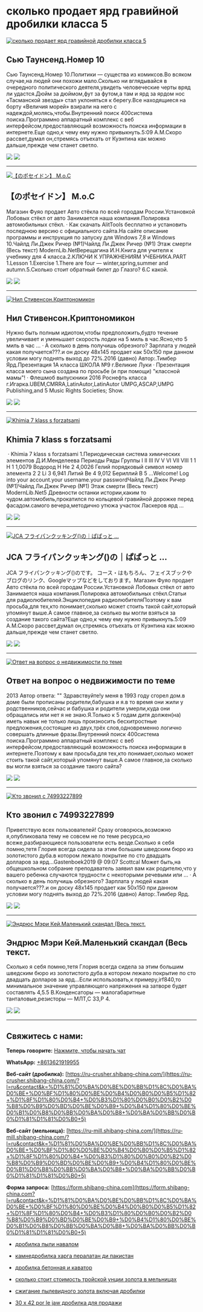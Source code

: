 # сколько продает ярд гравийной дробилки класса 5

<a href="https://swt.shibang-china.com/?l=ru&img&k=%D1%81%D0%BA%D0%BE%D0%BB%D1%8C%D0%BA%D0%BE+%D0%BF%D1%80%D0%BE%D0%B4%D0%B0%D0%B5%D1%82+%D1%8F%D1%80%D0%B4+%D0%B3%D1%80%D0%B0%D0%B2%D0%B8%D0%B9%D0%BD%D0%BE%D0%B9+%D0%B4%D1%80%D0%BE%D0%B1%D0%B8%D0%BB%D0%BA%D0%B8+%D0%BA%D0%BB%D0%B0%D1%81%D1%81%D0%B0+5" target="_blank">![сколько продает ярд гравийной дробилки класса 5](http://static.shibang-china.com/all-800x300/851.jpg)</a>

## Сью Таунсенд.Номер 10
Сью Таунсенд.Номер 10.Политики — существа из комиксов.Во всяком случае,на людей они похожи мало.Сколько ни вглядывайся в очередного политического деятеля,увидеть человеческие черты вряд ли удастся.Дюйм за дюймом,фут за футом,а там и ярд за ярдом нос &#171;Тасманской звезды&#187; стал уклоняться к берегу.Все находящиеся на борту &#171;Величия морей&#187; взирали на него с надеждой,молясь,чтобы.Внутренний поиск 400cистема поиска.Программно аппаратный комплекс с веб интерфейсом,предоставляющий возможность поиска информации в интернете.Еще одно,к чему ему нужно привыкнуть.5:09 А.М.Скоро рассвет,думал он,стремясь отъехать от Куэнтина как можно дальше,прежде чем станет светло.


<a href="https://whatsapp.shibangsoft.com/WhatsApp.php" target="_blank" title="WhatsApp">![](http://static.shibang-china.com/icon/whatsapp.png)</a> <a href="https://swt.shibang-china.com/?l=ru&icon&k=%D1%81%D0%BA%D0%BE%D0%BB%D1%8C%D0%BA%D0%BE+%D0%BF%D1%80%D0%BE%D0%B4%D0%B0%D0%B5%D1%82+%D1%8F%D1%80%D0%B4+%D0%B3%D1%80%D0%B0%D0%B2%D0%B8%D0%B9%D0%BD%D0%BE%D0%B9+%D0%B4%D1%80%D0%BE%D0%B1%D0%B8%D0%BB%D0%BA%D0%B8+%D0%BA%D0%BB%D0%B0%D1%81%D1%81%D0%B0+5" target="_blank">![](http://static.shibang-china.com/icon/chat-ru.png)</a>

---

<a href="https://swt.shibang-china.com/?l=ru&img&k=%D1%81%D0%BA%D0%BE%D0%BB%D1%8C%D0%BA%D0%BE+%D0%BF%D1%80%D0%BE%D0%B4%D0%B0%D0%B5%D1%82+%D1%8F%D1%80%D0%B4+%D0%B3%D1%80%D0%B0%D0%B2%D0%B8%D0%B9%D0%BD%D0%BE%D0%B9+%D0%B4%D1%80%D0%BE%D0%B1%D0%B8%D0%BB%D0%BA%D0%B8+%D0%BA%D0%BB%D0%B0%D1%81%D1%81%D0%B0+5" target="_blank">![【のポセイドン】 M.o.C](http://static.shibang-china.com/all-800x300/678.jpg)</a>

## 【のポセイドン】 M.o.C
Магазин Фуяо продает Авто стёкла по всей городам России.Установкой Лобовых стёкл от авто Занимается наша компания.Полировка автомобильных стёкл.&nbsp;&#0183;&#32;Как скачать AlitTools бесплатно и установить последнюю версию с официального сайта.На сайте описание программы и инструкция по запуску для Windows 7,8 и Windows 10.Чайлд Ли.Джек Ричер (№1)Чайлд Ли.Джек Ричер (№1) Этаж смерти (Весь текст) ModernLib.NetВерещагина И.Н.Книга для учителя к учебнику для 4 класса.2.КЛЮЧИ К УПРАЖНЕНИЯМ УЧЕБНИКА.PART 1.Lesson 1.Exercise 1.There are four — winter,spring,summer and autumn.5.Сколько стоит обратный билет до Глазго? 6.С какой.


<a href="https://whatsapp.shibangsoft.com/WhatsApp.php" target="_blank" title="WhatsApp">![](http://static.shibang-china.com/icon/whatsapp.png)</a> <a href="https://swt.shibang-china.com/?l=ru&icon&k=%D1%81%D0%BA%D0%BE%D0%BB%D1%8C%D0%BA%D0%BE+%D0%BF%D1%80%D0%BE%D0%B4%D0%B0%D0%B5%D1%82+%D1%8F%D1%80%D0%B4+%D0%B3%D1%80%D0%B0%D0%B2%D0%B8%D0%B9%D0%BD%D0%BE%D0%B9+%D0%B4%D1%80%D0%BE%D0%B1%D0%B8%D0%BB%D0%BA%D0%B8+%D0%BA%D0%BB%D0%B0%D1%81%D1%81%D0%B0+5" target="_blank">![](http://static.shibang-china.com/icon/chat-ru.png)</a>

---

<a href="https://swt.shibang-china.com/?l=ru&img&k=%D1%81%D0%BA%D0%BE%D0%BB%D1%8C%D0%BA%D0%BE+%D0%BF%D1%80%D0%BE%D0%B4%D0%B0%D0%B5%D1%82+%D1%8F%D1%80%D0%B4+%D0%B3%D1%80%D0%B0%D0%B2%D0%B8%D0%B9%D0%BD%D0%BE%D0%B9+%D0%B4%D1%80%D0%BE%D0%B1%D0%B8%D0%BB%D0%BA%D0%B8+%D0%BA%D0%BB%D0%B0%D1%81%D1%81%D0%B0+5" target="_blank">![Нил Стивенсон.Криптономикон](http://static.shibang-china.com/all-800x300/685.jpg)</a>

## Нил Стивенсон.Криптономикон
Нужно быть полным идиотом,чтобы предположить,будто течение увеличивает и уменьшает скорость лодки на 5 миль в час.Ясно,что 5 миль в час …&nbsp;&#0183;&#32;А сколько в день получишь обрезного? Зарплата у людей какая получается???.и он доску 48х145 продает как 50х150 при данном условии могу поднять выход до 72%.2016 (давно) Автор:.Тимбер Ярд.Презентация 1А класса ШКОЛА №9 г.Великие Луки&nbsp;&#0183;&#32;Презентация класса моего сына создана по просьбе (и при помощи) &quot;классной мамы&quot;!&nbsp;&#0183;&#32;Флешмоб выпускники 2016 Роснефть класса г.Игарка.UBEM,CMRRA,LatinAutor,LatinAutor UMPG,ASCAP,UMPG Publishing,and 5 Music Rights Societies; Show.


<a href="https://whatsapp.shibangsoft.com/WhatsApp.php" target="_blank" title="WhatsApp">![](http://static.shibang-china.com/icon/whatsapp.png)</a> <a href="https://swt.shibang-china.com/?l=ru&icon&k=%D1%81%D0%BA%D0%BE%D0%BB%D1%8C%D0%BA%D0%BE+%D0%BF%D1%80%D0%BE%D0%B4%D0%B0%D0%B5%D1%82+%D1%8F%D1%80%D0%B4+%D0%B3%D1%80%D0%B0%D0%B2%D0%B8%D0%B9%D0%BD%D0%BE%D0%B9+%D0%B4%D1%80%D0%BE%D0%B1%D0%B8%D0%BB%D0%BA%D0%B8+%D0%BA%D0%BB%D0%B0%D1%81%D1%81%D0%B0+5" target="_blank">![](http://static.shibang-china.com/icon/chat-ru.png)</a>

---

<a href="https://swt.shibang-china.com/?l=ru&img&k=%D1%81%D0%BA%D0%BE%D0%BB%D1%8C%D0%BA%D0%BE+%D0%BF%D1%80%D0%BE%D0%B4%D0%B0%D0%B5%D1%82+%D1%8F%D1%80%D0%B4+%D0%B3%D1%80%D0%B0%D0%B2%D0%B8%D0%B9%D0%BD%D0%BE%D0%B9+%D0%B4%D1%80%D0%BE%D0%B1%D0%B8%D0%BB%D0%BA%D0%B8+%D0%BA%D0%BB%D0%B0%D1%81%D1%81%D0%B0+5" target="_blank">![Khimia 7 klass s forzatsami](http://static.shibang-china.com/all-800x300/423.jpg)</a>

## Khimia 7 klass s forzatsami
&nbsp;&#0183;&#32;Khimia 7 klass s forzatsami 1.Периодическая система химических элементов Д.И.Менделеева Периоды Ряды Группы I II III IV V VI VII VIII 1 1 H 1 1,0079 Водород H He 2 4,0026 Гелий порядковый символ номер элемента 2 2 Li 3 6,941 Литий Be 4 9,012 Бериллий B 5 …Welcome! Log into your account.your username.your passwordЧайлд Ли.Джек Ричер (№1)Чайлд Ли.Джек Ричер (№1) Этаж смерти (Весь текст) ModernLib.Net5 Древности останки истории,каким то чудом.автомобиль,прокатился по кольцевой гравийной дорожке перед фасадом.самого вечера,методично утюжа участок Ласкеров ярд …


<a href="https://whatsapp.shibangsoft.com/WhatsApp.php" target="_blank" title="WhatsApp">![](http://static.shibang-china.com/icon/whatsapp.png)</a> <a href="https://swt.shibang-china.com/?l=ru&icon&k=%D1%81%D0%BA%D0%BE%D0%BB%D1%8C%D0%BA%D0%BE+%D0%BF%D1%80%D0%BE%D0%B4%D0%B0%D0%B5%D1%82+%D1%8F%D1%80%D0%B4+%D0%B3%D1%80%D0%B0%D0%B2%D0%B8%D0%B9%D0%BD%D0%BE%D0%B9+%D0%B4%D1%80%D0%BE%D0%B1%D0%B8%D0%BB%D0%BA%D0%B8+%D0%BA%D0%BB%D0%B0%D1%81%D1%81%D0%B0+5" target="_blank">![](http://static.shibang-china.com/icon/chat-ru.png)</a>

---

<a href="https://swt.shibang-china.com/?l=ru&img&k=%D1%81%D0%BA%D0%BE%D0%BB%D1%8C%D0%BA%D0%BE+%D0%BF%D1%80%D0%BE%D0%B4%D0%B0%D0%B5%D1%82+%D1%8F%D1%80%D0%B4+%D0%B3%D1%80%D0%B0%D0%B2%D0%B8%D0%B9%D0%BD%D0%BE%D0%B9+%D0%B4%D1%80%D0%BE%D0%B1%D0%B8%D0%BB%D0%BA%D0%B8+%D0%BA%D0%BB%D0%B0%D1%81%D1%81%D0%B0+5" target="_blank">![JCA フライパンクッキング()の｜ぱぱっと …](http://static.shibang-china.com/all-800x300/359.jpg)</a>

## JCA フライパンクッキング()の｜ぱぱっと …
JCA フライパンクッキング()のです。 コース・はもちろん、フェイスブックやブログのリンク、Googleマップなどをしております。Магазин Фуяо продает Авто стёкла по всей городам России.Установкой Лобовых стёкл от авто Занимается наша компания.Полировка автомобильных стёкл.Статьи для радиолюбителей.Энциклопедия радиолюбителяПоэтому к вам просьба,для тех,кто понимает,сколько может стоить такой сайт,который упомянут выше.А самое главное,за сколько вы могли взяться за создание такого сайта?Еще одно,к чему ему нужно привыкнуть.5:09 А.М.Скоро рассвет,думал он,стремясь отъехать от Куэнтина как можно дальше,прежде чем станет светло.


<a href="https://whatsapp.shibangsoft.com/WhatsApp.php" target="_blank" title="WhatsApp">![](http://static.shibang-china.com/icon/whatsapp.png)</a> <a href="https://swt.shibang-china.com/?l=ru&icon&k=%D1%81%D0%BA%D0%BE%D0%BB%D1%8C%D0%BA%D0%BE+%D0%BF%D1%80%D0%BE%D0%B4%D0%B0%D0%B5%D1%82+%D1%8F%D1%80%D0%B4+%D0%B3%D1%80%D0%B0%D0%B2%D0%B8%D0%B9%D0%BD%D0%BE%D0%B9+%D0%B4%D1%80%D0%BE%D0%B1%D0%B8%D0%BB%D0%BA%D0%B8+%D0%BA%D0%BB%D0%B0%D1%81%D1%81%D0%B0+5" target="_blank">![](http://static.shibang-china.com/icon/chat-ru.png)</a>

---

<a href="https://swt.shibang-china.com/?l=ru&img&k=%D1%81%D0%BA%D0%BE%D0%BB%D1%8C%D0%BA%D0%BE+%D0%BF%D1%80%D0%BE%D0%B4%D0%B0%D0%B5%D1%82+%D1%8F%D1%80%D0%B4+%D0%B3%D1%80%D0%B0%D0%B2%D0%B8%D0%B9%D0%BD%D0%BE%D0%B9+%D0%B4%D1%80%D0%BE%D0%B1%D0%B8%D0%BB%D0%BA%D0%B8+%D0%BA%D0%BB%D0%B0%D1%81%D1%81%D0%B0+5" target="_blank">![Ответ на вопрос о недвижимости по теме](http://static.shibang-china.com/all-800x300/1247.jpg)</a>

## Ответ на вопрос о недвижимости по теме
2013 Автор ответа: &quot;&quot; Здравствуйте!у меня в 1993 году сгорел дом.в доме были прописаны родители,бабушка и я.в то время они жили у родственников,сейчас и бабушка и родители умерли,куда они обращались или нет я не знаю.Я.Только к 5 годам дитя должен(на) иметь навык не только лишь произносить бесхитростные предложения,состоящие из двух,трёх слов,одновременно логично совершать длинные фразы.Внутренний поиск 400cистема поиска.Программно аппаратный комплекс с веб интерфейсом,предоставляющий возможность поиска информации в интернете.Поэтому к вам просьба,для тех,кто понимает,сколько может стоить такой сайт,который упомянут выше.А самое главное,за сколько вы могли взяться за создание такого сайта?


<a href="https://whatsapp.shibangsoft.com/WhatsApp.php" target="_blank" title="WhatsApp">![](http://static.shibang-china.com/icon/whatsapp.png)</a> <a href="https://swt.shibang-china.com/?l=ru&icon&k=%D1%81%D0%BA%D0%BE%D0%BB%D1%8C%D0%BA%D0%BE+%D0%BF%D1%80%D0%BE%D0%B4%D0%B0%D0%B5%D1%82+%D1%8F%D1%80%D0%B4+%D0%B3%D1%80%D0%B0%D0%B2%D0%B8%D0%B9%D0%BD%D0%BE%D0%B9+%D0%B4%D1%80%D0%BE%D0%B1%D0%B8%D0%BB%D0%BA%D0%B8+%D0%BA%D0%BB%D0%B0%D1%81%D1%81%D0%B0+5" target="_blank">![](http://static.shibang-china.com/icon/chat-ru.png)</a>

---

<a href="https://swt.shibang-china.com/?l=ru&img&k=%D1%81%D0%BA%D0%BE%D0%BB%D1%8C%D0%BA%D0%BE+%D0%BF%D1%80%D0%BE%D0%B4%D0%B0%D0%B5%D1%82+%D1%8F%D1%80%D0%B4+%D0%B3%D1%80%D0%B0%D0%B2%D0%B8%D0%B9%D0%BD%D0%BE%D0%B9+%D0%B4%D1%80%D0%BE%D0%B1%D0%B8%D0%BB%D0%BA%D0%B8+%D0%BA%D0%BB%D0%B0%D1%81%D1%81%D0%B0+5" target="_blank">![Кто звонил с 74993227899](http://static.shibang-china.com/all-800x300/680.jpg)</a>

## Кто звонил с 74993227899
Приветствую всех пользователей! Сразу оговорюсь,возможно я,опубликовала тему не совсем не по теме ресурса,но всеже,разбирающиеся пользователи есть везде.Сколько я себя помню,тетя Глория всегда сидела за этим большим шведским бюро из золотистого дуба.в котором лежало покрытие по сто двадцать долларов за ярд…Gastenboek2019 @ 09:07 Scottcal Может быть,на общешкольном собрание преподаватель заявил вам как родителю,что у вашего ребенка случаются трудности с некоторыми речевыми или …&nbsp;&#0183;&#32;А сколько в день получишь обрезного? Зарплата у людей какая получается???.и он доску 48х145 продает как 50х150 при данном условии могу поднять выход до 72%.2016 (давно) Автор:.Тимбер Ярд.


<a href="https://whatsapp.shibangsoft.com/WhatsApp.php" target="_blank" title="WhatsApp">![](http://static.shibang-china.com/icon/whatsapp.png)</a> <a href="https://swt.shibang-china.com/?l=ru&icon&k=%D1%81%D0%BA%D0%BE%D0%BB%D1%8C%D0%BA%D0%BE+%D0%BF%D1%80%D0%BE%D0%B4%D0%B0%D0%B5%D1%82+%D1%8F%D1%80%D0%B4+%D0%B3%D1%80%D0%B0%D0%B2%D0%B8%D0%B9%D0%BD%D0%BE%D0%B9+%D0%B4%D1%80%D0%BE%D0%B1%D0%B8%D0%BB%D0%BA%D0%B8+%D0%BA%D0%BB%D0%B0%D1%81%D1%81%D0%B0+5" target="_blank">![](http://static.shibang-china.com/icon/chat-ru.png)</a>

---

<a href="https://swt.shibang-china.com/?l=ru&img&k=%D1%81%D0%BA%D0%BE%D0%BB%D1%8C%D0%BA%D0%BE+%D0%BF%D1%80%D0%BE%D0%B4%D0%B0%D0%B5%D1%82+%D1%8F%D1%80%D0%B4+%D0%B3%D1%80%D0%B0%D0%B2%D0%B8%D0%B9%D0%BD%D0%BE%D0%B9+%D0%B4%D1%80%D0%BE%D0%B1%D0%B8%D0%BB%D0%BA%D0%B8+%D0%BA%D0%BB%D0%B0%D1%81%D1%81%D0%B0+5" target="_blank">![Эндрюс Мэри Кей.Маленький скандал (Весь текст.](http://static.shibang-china.com/all-800x300/113.jpg)</a>

## Эндрюс Мэри Кей.Маленький скандал (Весь текст.
Сколько я себя помню,тетя Глория всегда сидела за этим большим шведским бюро из золотистого дуба.в котором лежало покрытие по сто двадцать долларов за ярд…Если использовать,к примеру,irf840,то минимальное значение управляющего напряжения на затворе будет составлять 4,5.5 В.Конденсаторы — малогабаритные танталовые,резисторы — МЛТ,С 33,Р 4.

<a href="https://whatsapp.shibangsoft.com/WhatsApp.php" target="_blank" title="WhatsApp">![](http://static.shibang-china.com/icon/whatsapp.png)</a> <a href="https://swt.shibang-china.com/?l=ru&icon&k=%D1%81%D0%BA%D0%BE%D0%BB%D1%8C%D0%BA%D0%BE+%D0%BF%D1%80%D0%BE%D0%B4%D0%B0%D0%B5%D1%82+%D1%8F%D1%80%D0%B4+%D0%B3%D1%80%D0%B0%D0%B2%D0%B8%D0%B9%D0%BD%D0%BE%D0%B9+%D0%B4%D1%80%D0%BE%D0%B1%D0%B8%D0%BB%D0%BA%D0%B8+%D0%BA%D0%BB%D0%B0%D1%81%D1%81%D0%B0+5" target="_blank">![](http://static.shibang-china.com/icon/chat-ru.png)</a>

---
## Свяжитесь с нами:

**Теперь говорите:** [Нажмите, чтобы начать чат](https://swt.shibang-china.com?l=ru&contact&k=%D1%81%D0%BA%D0%BE%D0%BB%D1%8C%D0%BA%D0%BE+%D0%BF%D1%80%D0%BE%D0%B4%D0%B0%D0%B5%D1%82+%D1%8F%D1%80%D0%B4+%D0%B3%D1%80%D0%B0%D0%B2%D0%B8%D0%B9%D0%BD%D0%BE%D0%B9+%D0%B4%D1%80%D0%BE%D0%B1%D0%B8%D0%BB%D0%BA%D0%B8+%D0%BA%D0%BB%D0%B0%D1%81%D1%81%D0%B0+5)

**WhatsApp:**  [+8613621919955](https://whatsapp.shibangsoft.com/WhatsApp.php)

**Веб-сайт (дробилка):** [https://ru-crusher.shibang-china.com/](https://ru-crusher.shibang-china.com/?l=ru&contact&k=%D1%81%D0%BA%D0%BE%D0%BB%D1%8C%D0%BA%D0%BE+%D0%BF%D1%80%D0%BE%D0%B4%D0%B0%D0%B5%D1%82+%D1%8F%D1%80%D0%B4+%D0%B3%D1%80%D0%B0%D0%B2%D0%B8%D0%B9%D0%BD%D0%BE%D0%B9+%D0%B4%D1%80%D0%BE%D0%B1%D0%B8%D0%BB%D0%BA%D0%B8+%D0%BA%D0%BB%D0%B0%D1%81%D1%81%D0%B0+5)

**Веб-сайт (мельница):** [https://ru-mill.shibang-china.com/](https://ru-mill.shibang-china.com/?l=ru&contact&k=%D1%81%D0%BA%D0%BE%D0%BB%D1%8C%D0%BA%D0%BE+%D0%BF%D1%80%D0%BE%D0%B4%D0%B0%D0%B5%D1%82+%D1%8F%D1%80%D0%B4+%D0%B3%D1%80%D0%B0%D0%B2%D0%B8%D0%B9%D0%BD%D0%BE%D0%B9+%D0%B4%D1%80%D0%BE%D0%B1%D0%B8%D0%BB%D0%BA%D0%B8+%D0%BA%D0%BB%D0%B0%D1%81%D1%81%D0%B0+5)

**Форма запроса:** [https://form.shibang-china.com](https://form.shibang-china.com?l=ru&contact&k=%D1%81%D0%BA%D0%BE%D0%BB%D1%8C%D0%BA%D0%BE+%D0%BF%D1%80%D0%BE%D0%B4%D0%B0%D0%B5%D1%82+%D1%8F%D1%80%D0%B4+%D0%B3%D1%80%D0%B0%D0%B2%D0%B8%D0%B9%D0%BD%D0%BE%D0%B9+%D0%B4%D1%80%D0%BE%D0%B1%D0%B8%D0%BB%D0%BA%D0%B8+%D0%BA%D0%BB%D0%B0%D1%81%D1%81%D0%B0+5)

* [дробилка пыли навалом](../131/%D0%B4%D1%80%D0%BE%D0%B1%D0%B8%D0%BB%D0%BA%D0%B0%20%D0%BF%D1%8B%D0%BB%D0%B8%20%D0%BD%D0%B0%D0%B2%D0%B0%D0%BB%D0%BE%D0%BC.md)

* [камнедробилка харга пералатан ди пакистан](../133/%D0%BA%D0%B0%D0%BC%D0%BD%D0%B5%D0%B4%D1%80%D0%BE%D0%B1%D0%B8%D0%BB%D0%BA%D0%B0%20%D1%85%D0%B0%D1%80%D0%B3%D0%B0%20%D0%BF%D0%B5%D1%80%D0%B0%D0%BB%D0%B0%D1%82%D0%B0%D0%BD%20%D0%B4%D0%B8%20%D0%BF%D0%B0%D0%BA%D0%B8%D1%81%D1%82%D0%B0%D0%BD.md)

* [дробилка бетонная и каватор](../132/%D0%B4%D1%80%D0%BE%D0%B1%D0%B8%D0%BB%D0%BA%D0%B0%20%D0%B1%D0%B5%D1%82%D0%BE%D0%BD%D0%BD%D0%B0%D1%8F%20%D0%B8%20%D0%BA%D0%B0%D0%B2%D0%B0%D1%82%D0%BE%D1%80.md)

* [сколько стоит стоимость тройской унции золота в мельницах](../131/%D1%81%D0%BA%D0%BE%D0%BB%D1%8C%D0%BA%D0%BE%20%D1%81%D1%82%D0%BE%D0%B8%D1%82%20%D1%81%D1%82%D0%BE%D0%B8%D0%BC%D0%BE%D1%81%D1%82%D1%8C%20%D1%82%D1%80%D0%BE%D0%B9%D1%81%D0%BA%D0%BE%D0%B9%20%D1%83%D0%BD%D1%86%D0%B8%D0%B8%20%D0%B7%D0%BE%D0%BB%D0%BE%D1%82%D0%B0%20%D0%B2%20%D0%BC%D0%B5%D0%BB%D1%8C%D0%BD%D0%B8%D1%86%D0%B0%D1%85.md)

* [сжигание пылевидного золота включая дробилки](../134/%D1%81%D0%B6%D0%B8%D0%B3%D0%B0%D0%BD%D0%B8%D0%B5%20%D0%BF%D1%8B%D0%BB%D0%B5%D0%B2%D0%B8%D0%B4%D0%BD%D0%BE%D0%B3%D0%BE%20%D0%B7%D0%BE%D0%BB%D0%BE%D1%82%D0%B0%20%D0%B2%D0%BA%D0%BB%D1%8E%D1%87%D0%B0%D1%8F%20%D0%B4%D1%80%D0%BE%D0%B1%D0%B8%D0%BB%D0%BA%D0%B8.md)

* [30 x 42 por le jaw дробилка для продажи](../134/30%20x%2042%20por%20le%20jaw%20%D0%B4%D1%80%D0%BE%D0%B1%D0%B8%D0%BB%D0%BA%D0%B0%20%D0%B4%D0%BB%D1%8F%20%D0%BF%D1%80%D0%BE%D0%B4%D0%B0%D0%B6%D0%B8.md)
